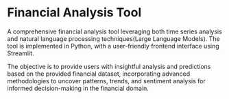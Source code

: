 # Financial Analysis Tool

A comprehensive financial analysis tool leveraging both time series analysis and natural language processing techniques(Large Language Models). The tool is implemented in Python, with a user-friendly frontend interface using Streamlit.

The objective is to provide users with insightful analysis and predictions based on the provided financial dataset, incorporating advanced methodologies to uncover patterns, trends, and sentiment analysis for informed decision-making in the financial domain.
